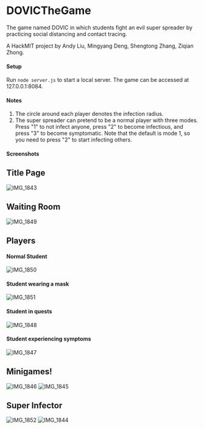 # DOVICTheGame
The game named DOVIC in which students fight an evil super spreader by practicing social distancing and contact tracing.

A HackMIT project by Andy Liu, Mingyang Deng, Shengtong Zhang, Ziqian Zhong.

#### Setup

Run `node server.js` to start a local server. The game can be accessed at 127.0.0.1:8084.

#### Notes

1. The circle around each player denotes the infection radius. 
2. The super spreader can pretend to be a normal player with three modes. Press "1" to not infect anyone, press "2" to become infectious, and press "3" to become symptomatic. Note that the default is mode 1, so you need to press "2" to start infecting others.

#### Screenshots

## Title Page
![IMG_1843](https://user-images.githubusercontent.com/43299168/133931927-afbae5f2-c14e-4d8e-9dda-ddb0693e9e6d.JPG)
## Waiting Room
![IMG_1849](https://user-images.githubusercontent.com/43299168/133931914-f5482778-4241-4093-bf6a-5502e40e6aef.PNG)
## Players
#### Normal Student
![IMG_1850](https://user-images.githubusercontent.com/43299168/133931913-47074d22-de31-4807-8f81-852c868f1e5d.PNG)
#### Student wearing a mask
![IMG_1851](https://user-images.githubusercontent.com/43299168/133931908-62fa214e-501b-4d12-98f2-565f63cb418b.PNG)
#### Student in quests
![IMG_1848](https://user-images.githubusercontent.com/43299168/133931917-9961b344-c16f-47d1-8750-cbb9403ca663.PNG)
#### Student experiencing symptoms
![IMG_1847](https://user-images.githubusercontent.com/43299168/133931919-3813c9f3-cff0-45d7-9a92-8004ecdd0fe1.PNG)
## Minigames!
![IMG_1846](https://user-images.githubusercontent.com/43299168/133931920-341937d2-dee7-4b8a-8abf-e3494cc553eb.PNG)
![IMG_1845](https://user-images.githubusercontent.com/43299168/133931921-31faf2b7-357c-43cf-b526-5249912261b7.PNG)
## Super Infector
![IMG_1852](https://user-images.githubusercontent.com/43299168/133931926-f70e8433-20af-403e-a793-136fe4a37945.PNG)
![IMG_1844](https://user-images.githubusercontent.com/43299168/133931924-07d910eb-5bda-47e9-849d-377b310ee70d.PNG)


